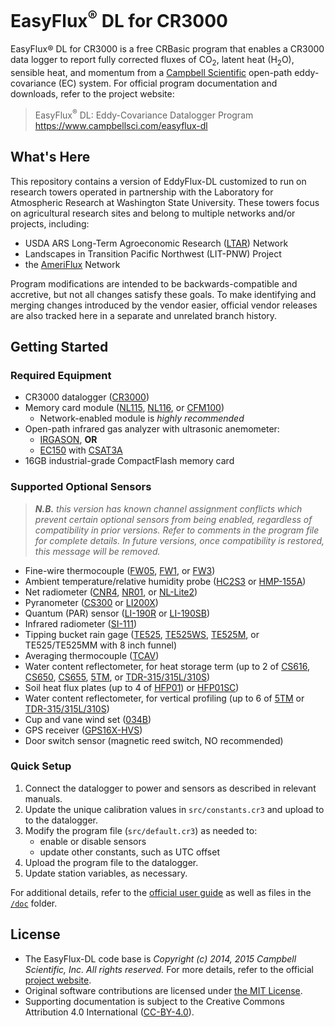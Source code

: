 # EasyFlux<sup>&reg;</sup> DL for CR3000

EasyFlux® DL for CR3000 is a free CRBasic program that enables a CR3000
data logger to report fully corrected fluxes of CO<sub>2</sub>, latent heat
(H<sub>2</sub>O), sensible heat, and momentum from a [Campbell Scientific](https://www.campbellsci.com/)
open-path eddy-covariance (EC) system. For official program documentation and 
downloads, refer to the project website: 

> EasyFlux<sup>&reg;</sup> DL: Eddy-Covariance Datalogger Program  
> <https://www.campbellsci.com/easyflux-dl>

## What's Here

This repository contains a version of EddyFlux-DL customized to run on research
towers operated in partnership with the Laboratory for Atmospheric Research at
Washington State University. These towers focus on agricultural research sites
and belong to multiple networks and/or projects, including: 

* USDA ARS Long-Term Agroeconomic Research ([LTAR](https://ltarnetwork.org)) Network
* Landscapes in Transition Pacific Northwest (LIT-PNW) Project
* the [AmeriFlux](https://ameriflux.lbl.gov/) Network

Program modifications are intended to be backwards-compatible and accretive,
but not all changes satisfy these goals. To make identifying and merging changes 
introduced by the vendor easier, official vendor releases are also tracked here
in a separate and unrelated branch history. 


## Getting Started

### Required Equipment ###

* CR3000 datalogger ([CR3000](https://www.campbellsci.com/cr3000))
* Memory card module ([NL115](https://www.campbellsci.com/nl115), [NL116](https://www.campbellsci.com/nl116),
  or [CFM100](https://www.campbellsci.com/cfm100))
    * Network-enabled module is *highly recommended*
* Open-path infrared gas analyzer with ultrasonic anemometer:
    * [IRGASON](https://www.campbellsci.com/irgason), **OR**
    * [EC150](https://www.campbellsci.com/ec150) with [CSAT3A](https://www.campbellsci.com/csat3a)
* 16GB industrial-grade CompactFlash memory card

### Supported Optional Sensors

> ***N.B.*** *this version has known channel assignment conflicts which prevent
> certain optional sensors from being enabled, regardless of compatibility in
> prior versions. Refer to comments in the program file for complete details. In
> future versions, once compatibility is restored, this message will be removed.*

* Fine-wire thermocouple ([FW05](https://www.campbellsci.com/fw05),
  [FW1](https://www.campbellsci.com/fw1), or [FW3](https://www.campbellsci.com/fw3))
* Ambient temperature/relative humidity probe ([HC2S3](https://www.campbellsci.com/hc2s3)
  or [HMP-155A](https://www.campbellsci.com/hmp155a))
* Net radiometer ([CNR4](https://www.campbellsci.com/cnr4), [NR01](https://www.campbellsci.com/nr01),
  or [NL-Lite2](https://www.campbellsci.com/nr-lite2))
* Pyranometer ([CS300](https://www.campbellsci.com/cs300-pyranometer) or
  [LI200X](https://www.campbellsci.com/li200x-l))
* Quantum (PAR) sensor ([LI-190R](https://www.campbellsci.com/li190r-l) or
  [LI-190SB](https://www.campbellsci.com/li190sb-l))
* Infrared radiometer ([SI-111](https://www.campbellsci.com/si-111))
* Tipping bucket rain gage ([TE525](https://www.campbellsci.com/te525-l),
  [TE525WS](https://www.campbellsci.com/te525ws-l), [TE525M](https://www.campbellsci.com/te525mm-l),
  or TE525/TE525MM with 8 inch funnel)
* Averaging thermocouple ([TCAV](https://www.campbellsci.com/tcav-l))
* Water content reflectometer, for heat storage term (up to 2 of
  [CS616](https://www.campbellsci.com/cs616-reflectometer),
  [CS650](https://www.campbellsci.com/cs650),
  [CS655](https://www.campbellsci.com/cs655),
  [5TM](https://www.metergroup.com/environment/articles/meter-legacy-soil-moisture-sensors/#5tm),
  or [TDR-315/315L/310S](http://www.acclima.com))
* Soil heat flux plates (up to 4 of [HFP01](https://www.campbellsci.com/hfp01))
  or [HFP01SC](https://www.campbellsci.com/hfp01sc-l))
* Water content reflectometer, for vertical profiling (up to 6 of
  [5TM](https://www.metergroup.com/environment/articles/meter-legacy-soil-moisture-sensors/#5tm)
  or [TDR-315/315L/310S](http://www.acclima.com))
* Cup and vane wind set ([034B](https://www.campbellsci.com/034b))
* GPS receiver ([GPS16X-HVS](https://www.campbellsci.com/gps16x-hvs))
* Door switch sensor (magnetic reed switch, NO recommended)

### Quick Setup

1. Connect the datalogger to power and sensors as described in relevant manuals.
3. Update the unique calibration values in `src/constants.cr3` and upload to
   to the datalogger.
2. Modify the program file (`src/default.cr3`) as needed to:
    * enable or disable sensors 
    * update other constants, such as UTC offset
3. Upload the program file to the datalogger.
4. Update station variables, as necessary.

For additional details, refer to the [official user guide](https://www.campbellsci.com/easyflux-dl#documents_)
as well as files in the [`/doc`](/doc) folder.


## License

* The EasyFlux-DL code base is *Copyright (c) 2014, 2015 Campbell Scientific,
  Inc. All rights reserved.* For more details, refer to the official
  [project website](https://www.campbellsci.com/easyflux-dl).
* Original software contributions are licensed under 
  [the MIT License](https://opensource.org/licenses/MIT).
* Supporting documentation is subject to the Creative Commons Attribution 4.0
  International ([CC-BY-4.0](https://creativecommons.org/licenses/by/4.0/)).
